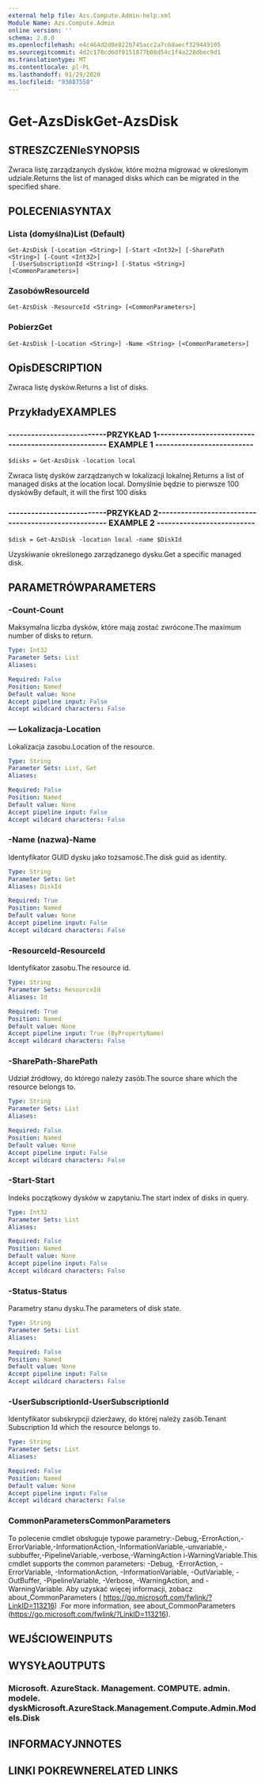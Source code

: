 ```yaml
---
external help file: Azs.Compute.Admin-help.xml
Module Name: Azs.Compute.Admin
online version: ''
schema: 2.0.0
ms.openlocfilehash: e4c464d2d0e822b745acc2a7c6daecf329449105
ms.sourcegitcommit: 4d2c178cd6df9151877b08d54c1f4a228dbec9d1
ms.translationtype: MT
ms.contentlocale: pl-PL
ms.lasthandoff: 01/29/2020
ms.locfileid: "93887558"
---
```

# <span data-ttu-id="a92ba-101">Get-AzsDisk</span><span class="sxs-lookup"><span data-stu-id="a92ba-101">Get-AzsDisk</span></span>

## <span data-ttu-id="a92ba-102">STRESZCZENIe</span><span class="sxs-lookup"><span data-stu-id="a92ba-102">SYNOPSIS</span></span>
<span data-ttu-id="a92ba-103">Zwraca listę zarządzanych dysków, które można migrować w określonym udziale.</span><span class="sxs-lookup"><span data-stu-id="a92ba-103">Returns the list of managed disks which can be migrated in the specified share.</span></span>

## <span data-ttu-id="a92ba-104">POLECENIA</span><span class="sxs-lookup"><span data-stu-id="a92ba-104">SYNTAX</span></span>

### <span data-ttu-id="a92ba-105">Lista (domyślna)</span><span class="sxs-lookup"><span data-stu-id="a92ba-105">List (Default)</span></span>
```
Get-AzsDisk [-Location <String>] [-Start <Int32>] [-SharePath <String>] [-Count <Int32>]
 [-UserSubscriptionId <String>] [-Status <String>] [<CommonParameters>]
```

### <span data-ttu-id="a92ba-106">Zasobów</span><span class="sxs-lookup"><span data-stu-id="a92ba-106">ResourceId</span></span>
```
Get-AzsDisk -ResourceId <String> [<CommonParameters>]
```

### <span data-ttu-id="a92ba-107">Pobierz</span><span class="sxs-lookup"><span data-stu-id="a92ba-107">Get</span></span>
```
Get-AzsDisk [-Location <String>] -Name <String> [<CommonParameters>]
```

## <span data-ttu-id="a92ba-108">Opis</span><span class="sxs-lookup"><span data-stu-id="a92ba-108">DESCRIPTION</span></span>
<span data-ttu-id="a92ba-109">Zwraca listę dysków.</span><span class="sxs-lookup"><span data-stu-id="a92ba-109">Returns a list of disks.</span></span>

## <span data-ttu-id="a92ba-110">Przykłady</span><span class="sxs-lookup"><span data-stu-id="a92ba-110">EXAMPLES</span></span>

### <span data-ttu-id="a92ba-111">--------------------------PRZYKŁAD 1--------------------------</span><span class="sxs-lookup"><span data-stu-id="a92ba-111">-------------------------- EXAMPLE 1 --------------------------</span></span>
```
$disks = Get-AzsDisk -location local
```

<span data-ttu-id="a92ba-112">Zwraca listę dysków zarządzanych w lokalizacji lokalnej.</span><span class="sxs-lookup"><span data-stu-id="a92ba-112">Returns a list of managed disks at the location local.</span></span>
<span data-ttu-id="a92ba-113">Domyślnie będzie to pierwsze 100 dysków</span><span class="sxs-lookup"><span data-stu-id="a92ba-113">By default, it will the first 100 disks</span></span>

### <span data-ttu-id="a92ba-114">--------------------------PRZYKŁAD 2--------------------------</span><span class="sxs-lookup"><span data-stu-id="a92ba-114">-------------------------- EXAMPLE 2 --------------------------</span></span>
```
$disk = Get-AzsDisk -location local -name $DiskId
```

<span data-ttu-id="a92ba-115">Uzyskiwanie określonego zarządzanego dysku.</span><span class="sxs-lookup"><span data-stu-id="a92ba-115">Get a specific managed disk.</span></span>

## <span data-ttu-id="a92ba-116">PARAMETRÓW</span><span class="sxs-lookup"><span data-stu-id="a92ba-116">PARAMETERS</span></span>

### <span data-ttu-id="a92ba-117">-Count</span><span class="sxs-lookup"><span data-stu-id="a92ba-117">-Count</span></span>
<span data-ttu-id="a92ba-118">Maksymalna liczba dysków, które mają zostać zwrócone.</span><span class="sxs-lookup"><span data-stu-id="a92ba-118">The maximum number of disks to return.</span></span>

```yaml
Type: Int32
Parameter Sets: List
Aliases: 

Required: False
Position: Named
Default value: None
Accept pipeline input: False
Accept wildcard characters: False
```

### <span data-ttu-id="a92ba-119">— Lokalizacja</span><span class="sxs-lookup"><span data-stu-id="a92ba-119">-Location</span></span>
<span data-ttu-id="a92ba-120">Lokalizacja zasobu.</span><span class="sxs-lookup"><span data-stu-id="a92ba-120">Location of the resource.</span></span>

```yaml
Type: String
Parameter Sets: List, Get
Aliases: 

Required: False
Position: Named
Default value: None
Accept pipeline input: False
Accept wildcard characters: False
```

### <span data-ttu-id="a92ba-121">-Name (nazwa)</span><span class="sxs-lookup"><span data-stu-id="a92ba-121">-Name</span></span>
<span data-ttu-id="a92ba-122">Identyfikator GUID dysku jako tożsamość.</span><span class="sxs-lookup"><span data-stu-id="a92ba-122">The disk guid as identity.</span></span>

```yaml
Type: String
Parameter Sets: Get
Aliases: DiskId

Required: True
Position: Named
Default value: None
Accept pipeline input: False
Accept wildcard characters: False
```

### <span data-ttu-id="a92ba-123">-ResourceId</span><span class="sxs-lookup"><span data-stu-id="a92ba-123">-ResourceId</span></span>
<span data-ttu-id="a92ba-124">Identyfikator zasobu.</span><span class="sxs-lookup"><span data-stu-id="a92ba-124">The resource id.</span></span>

```yaml
Type: String
Parameter Sets: ResourceId
Aliases: Id

Required: True
Position: Named
Default value: None
Accept pipeline input: True (ByPropertyName)
Accept wildcard characters: False
```

### <span data-ttu-id="a92ba-125">-SharePath</span><span class="sxs-lookup"><span data-stu-id="a92ba-125">-SharePath</span></span>
<span data-ttu-id="a92ba-126">Udział źródłowy, do którego należy zasób.</span><span class="sxs-lookup"><span data-stu-id="a92ba-126">The source share which the resource belongs to.</span></span>

```yaml
Type: String
Parameter Sets: List
Aliases: 

Required: False
Position: Named
Default value: None
Accept pipeline input: False
Accept wildcard characters: False
```

### <span data-ttu-id="a92ba-127">-Start</span><span class="sxs-lookup"><span data-stu-id="a92ba-127">-Start</span></span>
<span data-ttu-id="a92ba-128">Indeks początkowy dysków w zapytaniu.</span><span class="sxs-lookup"><span data-stu-id="a92ba-128">The start index of disks in query.</span></span>

```yaml
Type: Int32
Parameter Sets: List
Aliases: 

Required: False
Position: Named
Default value: None
Accept pipeline input: False
Accept wildcard characters: False
```

### <span data-ttu-id="a92ba-129">-Status</span><span class="sxs-lookup"><span data-stu-id="a92ba-129">-Status</span></span>
<span data-ttu-id="a92ba-130">Parametry stanu dysku.</span><span class="sxs-lookup"><span data-stu-id="a92ba-130">The parameters of disk state.</span></span>

```yaml
Type: String
Parameter Sets: List
Aliases: 

Required: False
Position: Named
Default value: None
Accept pipeline input: False
Accept wildcard characters: False
```

### <span data-ttu-id="a92ba-131">-UserSubscriptionId</span><span class="sxs-lookup"><span data-stu-id="a92ba-131">-UserSubscriptionId</span></span>
<span data-ttu-id="a92ba-132">Identyfikator subskrypcji dzierżawy, do której należy zasób.</span><span class="sxs-lookup"><span data-stu-id="a92ba-132">Tenant Subscription Id which the resource belongs to.</span></span>

```yaml
Type: String
Parameter Sets: List
Aliases: 

Required: False
Position: Named
Default value: None
Accept pipeline input: False
Accept wildcard characters: False
```

### <span data-ttu-id="a92ba-133">CommonParameters</span><span class="sxs-lookup"><span data-stu-id="a92ba-133">CommonParameters</span></span>
<span data-ttu-id="a92ba-134">To polecenie cmdlet obsługuje typowe parametry:-Debug,-ErrorAction,-ErrorVariable,-InformationAction,-InformationVariable,-unvariable,-subbuffer,-PipelineVariable,-verbose,-WarningAction i-WarningVariable.</span><span class="sxs-lookup"><span data-stu-id="a92ba-134">This cmdlet supports the common parameters: -Debug, -ErrorAction, -ErrorVariable, -InformationAction, -InformationVariable, -OutVariable, -OutBuffer, -PipelineVariable, -Verbose, -WarningAction, and -WarningVariable.</span></span> <span data-ttu-id="a92ba-135">Aby uzyskać więcej informacji, zobacz about_CommonParameters ( https://go.microsoft.com/fwlink/?LinkID=113216) .</span><span class="sxs-lookup"><span data-stu-id="a92ba-135">For more information, see about_CommonParameters (https://go.microsoft.com/fwlink/?LinkID=113216).</span></span>

## <span data-ttu-id="a92ba-136">WEJŚCIOWE</span><span class="sxs-lookup"><span data-stu-id="a92ba-136">INPUTS</span></span>

## <span data-ttu-id="a92ba-137">WYSYŁA</span><span class="sxs-lookup"><span data-stu-id="a92ba-137">OUTPUTS</span></span>

### <span data-ttu-id="a92ba-138">Microsoft. AzureStack. Management. COMPUTE. admin. modele. dysk</span><span class="sxs-lookup"><span data-stu-id="a92ba-138">Microsoft.AzureStack.Management.Compute.Admin.Models.Disk</span></span>

## <span data-ttu-id="a92ba-139">INFORMACYJN</span><span class="sxs-lookup"><span data-stu-id="a92ba-139">NOTES</span></span>

## <span data-ttu-id="a92ba-140">LINKI POKREWNE</span><span class="sxs-lookup"><span data-stu-id="a92ba-140">RELATED LINKS</span></span>

